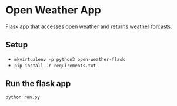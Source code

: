 # Open Weather App

Flask app that accesses open weather and returns weather forcasts.

## Setup
* `mkvirtualenv -p python3 open-weather-flask`
* `pip install -r requirements.txt`

## Run the flask app
`python run.py`